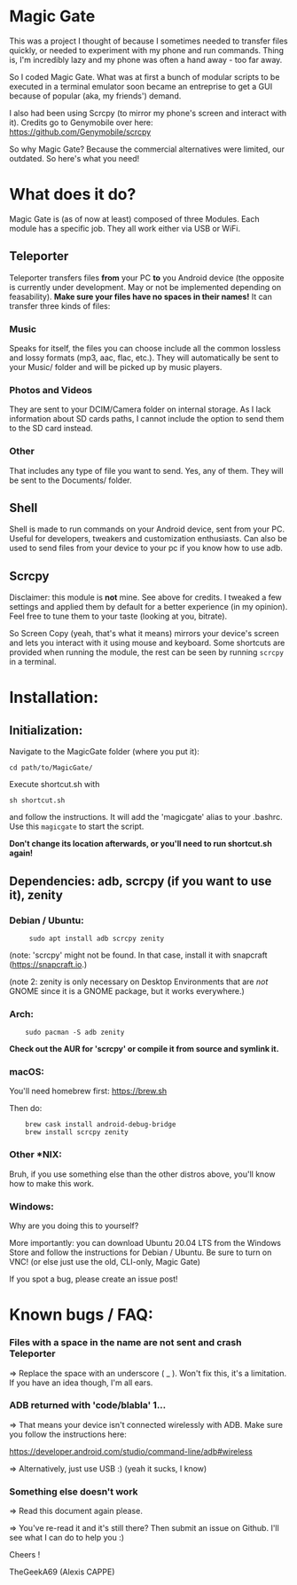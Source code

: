 # Magic Gate



This was a project I thought of because I sometimes needed to transfer files quickly, or needed to experiment with my phone and run commands. Thing is, I'm incredibly lazy and my phone was often a hand away - too far away.

So I coded Magic Gate. What was at first a bunch of modular scripts to be executed in a terminal emulator soon became an entreprise to get a GUI because of popular (aka, my friends') demand.

I also had been using Scrcpy (to mirror my phone's screen and interact with it). Credits go to Genymobile over here: https://github.com/Genymobile/scrcpy 

So why Magic Gate? 
Because the commercial alternatives were limited, our outdated. So here's what you need!

# What does it do?

Magic Gate is (as of now at least) composed of three Modules. Each module has a specific job. They all work either via USB or WiFi.


## Teleporter

Teleporter transfers files **from** your PC **to** you Android device (the opposite is currently under development. May or not be implemented depending on feasability). **Make sure your files have no spaces in their names!**
It can transfer three kinds of files:

### Music

Speaks for itself, the files you can choose include all the common lossless and lossy formats (mp3, aac, flac, etc.). They will automatically be sent to your Music/ folder and will be picked up by music players. 

### Photos and Videos

They are sent to your DCIM/Camera folder on internal storage. As I lack information about SD cards paths, I cannot include the option to send them to the SD card instead.

### Other

That includes any type of file you want to send. Yes, any of them. They will be sent to the Documents/ folder.

## Shell

Shell is made to run commands on your Android device, sent from your PC. Useful for developers, tweakers and customization enthusiasts. Can also be used to send files from your device to your pc if you know how to use adb.

## Scrcpy

Disclaimer: this module is **not** mine. See above for credits. I tweaked a few settings and applied them by default for a better experience (in my opinion). Feel free to tune them to your taste (looking at you, bitrate).

So Screen Copy (yeah, that's what it means) mirrors your device's screen and lets you interact with it using mouse and keyboard. Some shortcuts are provided when running the module, the rest can be seen by running `scrcpy` in a terminal. 



# Installation:

## Initialization: 
Navigate to the MagicGate folder (where you put it):

	cd path/to/MagicGate/

Execute shortcut.sh with 

	sh shortcut.sh
	
and follow the instructions. It will add the 'magicgate' alias to your .bashrc. Use this `magicgate` to start the script.

**Don't change its location afterwards, or you'll need to run shortcut.sh again!**

## Dependencies: adb, scrcpy (if you want to use it), zenity

### Debian / Ubuntu:

		 sudo apt install adb scrcpy zenity
		 
(note: 'scrcpy' might not be found. In that case, install it with snapcraft (https://snapcraft.io.)

(note 2: zenity is only necessary on Desktop Environments that are *not* GNOME since it is a GNOME package, but it works everywhere.)
	
### Arch:
		sudo pacman -S adb zenity
		
**Check out the AUR for 'scrcpy' or compile it from source and symlink it.**
			
### macOS:
You'll need homebrew first: https://brew.sh

Then do:

		brew cask install android-debug-bridge
		brew install scrcpy zenity
			
### Other *NIX:

Bruh, if you use something else than the other distros above, you'll know how to make this work.
		
### Windows:
Why are you doing this to yourself?

More importantly: you can download Ubuntu 20.04 LTS from the Windows Store and follow the instructions for Debian / Ubuntu. Be sure to turn on VNC!
(or else just use the old, CLI-only, Magic Gate)
			
			
If you spot a bug, please create an issue post!
	


# Known bugs / FAQ:
### Files with a space in the name are not sent and crash Teleporter
=> Replace the space with an underscore ( _ ). Won't fix this, it's a limitation. If you have an idea though, I'm all ears.
		
### ADB returned with 'code/blabla' 1...
=> That means your device isn't connected wirelessly with ADB. Make sure you follow the instructions here:

https://developer.android.com/studio/command-line/adb#wireless

=> Alternatively, just use USB :) (yeah it sucks, I know)
		
### Something else doesn't work
=> Read this document again please.

=> You've re-read it and it's still there? Then submit an issue on Github. I'll see what I can do to help you :)


Cheers !

TheGeekA69 (Alexis CAPPE)
